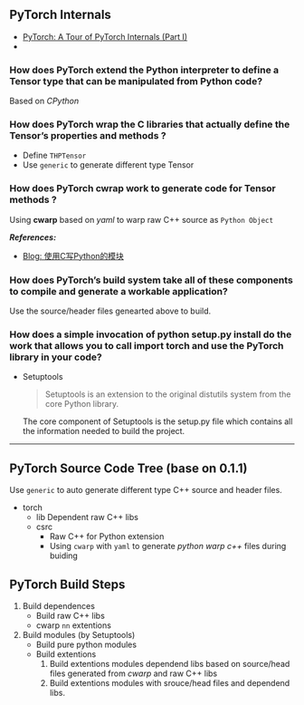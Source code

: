 <!-- # PyTorch Source Code -->

## PyTorch Internals

- [PyTorch: A Tour of PyTorch Internals (Part I)](https://pytorch.org/blog/a-tour-of-pytorch-internals-1/)
- []()

### How does PyTorch extend the Python interpreter to define a Tensor type that can be manipulated from Python code?

Based on *CPython*

### How does PyTorch wrap the C libraries that actually define the Tensor’s properties and methods ?

- Define `THPTensor`
- Use `generic` to generate different type Tensor

### How does PyTorch cwrap work to generate code for Tensor methods ?

Using **cwarp** based on *yaml* to warp raw C++ source as `Python Object`

***References:***

- [Blog: 使用C写Python的模块](https://www.zouyesheng.com/python-module-c.html)

### How does PyTorch’s build system take all of these components to compile and generate a workable application?

Use the source/header files genearted above to build.

### How does a simple invocation of python setup.py install do the work that allows you to call import torch and use the PyTorch library in your code?

- Setuptools
    > Setuptools is an extension to the original distutils system from the core Python library.

    The core component of Setuptools is the setup.py file which contains all the information needed to build the project.

***

## PyTorch Source Code Tree (base on 0.1.1)

Use `generic` to auto generate different type C++ source and header files.

- torch
    - lib
        Dependent raw C++ libs
    - csrc
        - Raw C++ for Python extension
        - Using `cwarp` with `yaml` to generate *python warp c++* files during buiding

## PyTorch Build Steps

1. Build dependences
    - Build raw C++ libs
    - cwarp `nn` extentions
2. Build modules (by Setuptools)
    - Build pure python modules
    - Build extentions
        1. Build extentions modules dependend libs based on source/head files generated from *cwarp* and raw C++ libs
        2. Build extentions modules with srouce/head files and dependend libs.